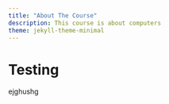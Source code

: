 ```yaml
---
title: "About The Course"
description: This course is about computers
theme: jekyll-theme-minimal
---
```


# Testing
ejghushg
